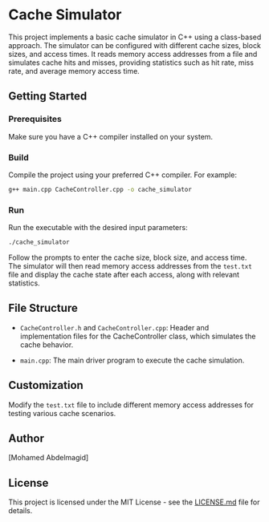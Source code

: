 # Cache Simulator

This project implements a basic cache simulator in C++ using a class-based approach. The simulator can be configured with different cache sizes, block sizes, and access times. It reads memory access addresses from a file and simulates cache hits and misses, providing statistics such as hit rate, miss rate, and average memory access time.

## Getting Started

### Prerequisites

Make sure you have a C++ compiler installed on your system.

### Build

Compile the project using your preferred C++ compiler. For example:

```bash
g++ main.cpp CacheController.cpp -o cache_simulator
```

### Run

Run the executable with the desired input parameters:

```bash
./cache_simulator
```

Follow the prompts to enter the cache size, block size, and access time. The simulator will then read memory access addresses from the `test.txt` file and display the cache state after each access, along with relevant statistics.

## File Structure

- `CacheController.h` and `CacheController.cpp`: Header and implementation files for the CacheController class, which simulates the cache behavior.

- `main.cpp`: The main driver program to execute the cache simulation.

## Customization

Modify the `test.txt` file to include different memory access addresses for testing various cache scenarios.

## Author

[Mohamed Abdelmagid]

## License

This project is licensed under the MIT License - see the [LICENSE.md](LICENSE.md) file for details.
